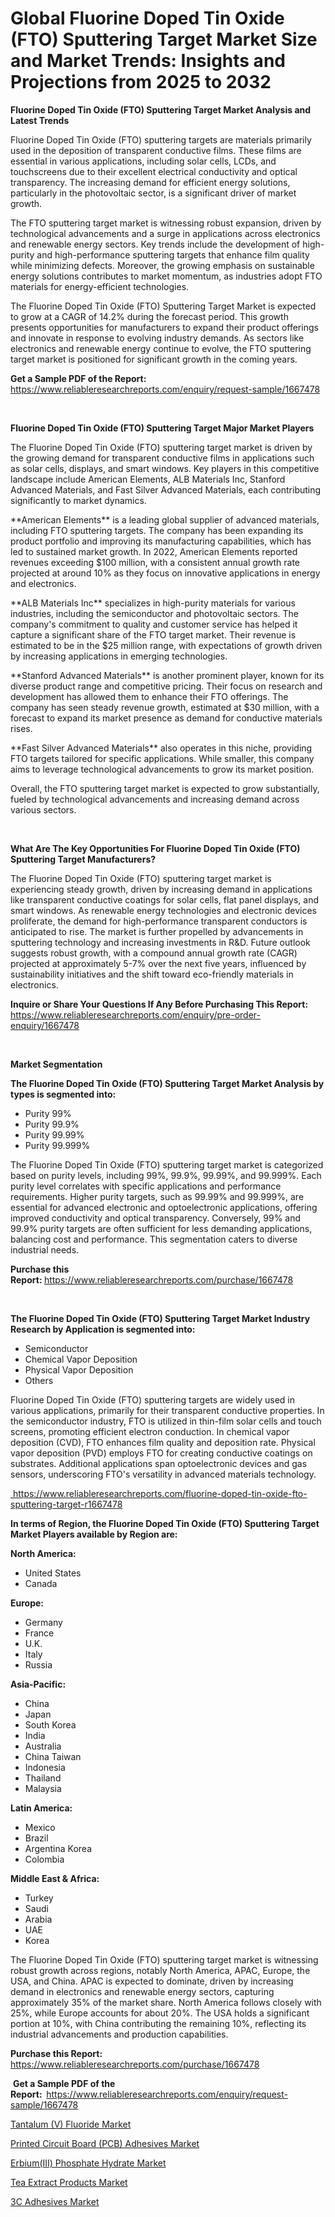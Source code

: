<p><h1>Global Fluorine Doped Tin Oxide (FTO) Sputtering Target Market Size and Market Trends: Insights and Projections from 2025 to 2032</h1></p><p><strong>Fluorine Doped Tin Oxide (FTO) Sputtering Target Market Analysis and Latest Trends</strong></p>
<p><p>Fluorine Doped Tin Oxide (FTO) sputtering targets are materials primarily used in the deposition of transparent conductive films. These films are essential in various applications, including solar cells, LCDs, and touchscreens due to their excellent electrical conductivity and optical transparency. The increasing demand for efficient energy solutions, particularly in the photovoltaic sector, is a significant driver of market growth.</p><p>The FTO sputtering target market is witnessing robust expansion, driven by technological advancements and a surge in applications across electronics and renewable energy sectors. Key trends include the development of high-purity and high-performance sputtering targets that enhance film quality while minimizing defects. Moreover, the growing emphasis on sustainable energy solutions contributes to market momentum, as industries adopt FTO materials for energy-efficient technologies. </p><p>The Fluorine Doped Tin Oxide (FTO) Sputtering Target Market is expected to grow at a CAGR of 14.2% during the forecast period. This growth presents opportunities for manufacturers to expand their product offerings and innovate in response to evolving industry demands. As sectors like electronics and renewable energy continue to evolve, the FTO sputtering target market is positioned for significant growth in the coming years.</p></p>
<p><strong>Get a Sample PDF of the Report:&nbsp;</strong> <a href="https://www.reliableresearchreports.com/enquiry/request-sample/1667478?utm_campaign=121&utm_medium=2&utm_source=Github&utm_content=ia&utm_term=02022025&utm_id=fluorine-doped-tin-oxide-fto-sputtering-target">https://www.reliableresearchreports.com/enquiry/request-sample/1667478</a></p>
<p>&nbsp;</p>
<p><strong>Fluorine Doped Tin Oxide (FTO) Sputtering Target Major Market Players</strong></p>
<p><p>The Fluorine Doped Tin Oxide (FTO) sputtering target market is driven by the growing demand for transparent conductive films in applications such as solar cells, displays, and smart windows. Key players in this competitive landscape include American Elements, ALB Materials Inc, Stanford Advanced Materials, and Fast Silver Advanced Materials, each contributing significantly to market dynamics.</p><p>**American Elements** is a leading global supplier of advanced materials, including FTO sputtering targets. The company has been expanding its product portfolio and improving its manufacturing capabilities, which has led to sustained market growth. In 2022, American Elements reported revenues exceeding $100 million, with a consistent annual growth rate projected at around 10% as they focus on innovative applications in energy and electronics.</p><p>**ALB Materials Inc** specializes in high-purity materials for various industries, including the semiconductor and photovoltaic sectors. The company's commitment to quality and customer service has helped it capture a significant share of the FTO target market. Their revenue is estimated to be in the $25 million range, with expectations of growth driven by increasing applications in emerging technologies.</p><p>**Stanford Advanced Materials** is another prominent player, known for its diverse product range and competitive pricing. Their focus on research and development has allowed them to enhance their FTO offerings. The company has seen steady revenue growth, estimated at $30 million, with a forecast to expand its market presence as demand for conductive materials rises.</p><p>**Fast Silver Advanced Materials** also operates in this niche, providing FTO targets tailored for specific applications. While smaller, this company aims to leverage technological advancements to grow its market position.</p><p>Overall, the FTO sputtering target market is expected to grow substantially, fueled by technological advancements and increasing demand across various sectors.</p></p>
<p>&nbsp;</p>
<p><strong>What Are The Key Opportunities For Fluorine Doped Tin Oxide (FTO) Sputtering Target Manufacturers?</strong></p>
<p><p>The Fluorine Doped Tin Oxide (FTO) sputtering target market is experiencing steady growth, driven by increasing demand in applications like transparent conductive coatings for solar cells, flat panel displays, and smart windows. As renewable energy technologies and electronic devices proliferate, the demand for high-performance transparent conductors is anticipated to rise. The market is further propelled by advancements in sputtering technology and increasing investments in R&D. Future outlook suggests robust growth, with a compound annual growth rate (CAGR) projected at approximately 5-7% over the next five years, influenced by sustainability initiatives and the shift toward eco-friendly materials in electronics.</p></p>
<p><strong>Inquire or Share Your Questions If Any Before Purchasing This Report:</strong> <a href="https://www.reliableresearchreports.com/enquiry/pre-order-enquiry/1667478?utm_campaign=121&utm_medium=2&utm_source=Github&utm_content=ia&utm_term=02022025&utm_id=fluorine-doped-tin-oxide-fto-sputtering-target">https://www.reliableresearchreports.com/enquiry/pre-order-enquiry/1667478</a></p>
<p>&nbsp;</p>
<p><strong>Market Segmentation</strong></p>
<p><strong>The Fluorine Doped Tin Oxide (FTO) Sputtering Target Market Analysis by types is segmented into:</strong></p>
<p><ul><li>Purity 99%</li><li>Purity 99.9%</li><li>Purity 99.99%</li><li>Purity 99.999%</li></ul></p>
<p><p>The Fluorine Doped Tin Oxide (FTO) sputtering target market is categorized based on purity levels, including 99%, 99.9%, 99.99%, and 99.999%. Each purity level correlates with specific applications and performance requirements. Higher purity targets, such as 99.99% and 99.999%, are essential for advanced electronic and optoelectronic applications, offering improved conductivity and optical transparency. Conversely, 99% and 99.9% purity targets are often sufficient for less demanding applications, balancing cost and performance. This segmentation caters to diverse industrial needs.</p></p>
<p><strong>Purchase this Report:&nbsp;</strong><a href="https://www.reliableresearchreports.com/purchase/1667478?utm_campaign=121&utm_medium=2&utm_source=Github&utm_content=ia&utm_term=02022025&utm_id=fluorine-doped-tin-oxide-fto-sputtering-target">https://www.reliableresearchreports.com/purchase/1667478</a></p>
<p>&nbsp;</p>
<p><strong>The Fluorine Doped Tin Oxide (FTO) Sputtering Target Market Industry Research by Application is segmented into:</strong></p>
<p><ul><li>Semiconductor</li><li>Chemical Vapor Deposition</li><li>Physical Vapor Deposition</li><li>Others</li></ul></p>
<p><p>Fluorine Doped Tin Oxide (FTO) sputtering targets are widely used in various applications, primarily for their transparent conductive properties. In the semiconductor industry, FTO is utilized in thin-film solar cells and touch screens, promoting efficient electron conduction. In chemical vapor deposition (CVD), FTO enhances film quality and deposition rate. Physical vapor deposition (PVD) employs FTO for creating conductive coatings on substrates. Additional applications span optoelectronic devices and gas sensors, underscoring FTO's versatility in advanced materials technology.</p></p>
<p><a href="https://www.reliableresearchreports.com/fluorine-doped-tin-oxide-fto-sputtering-target-r1667478?utm_campaign=121&utm_medium=2&utm_source=Github&utm_content=ia&utm_term=02022025&utm_id=fluorine-doped-tin-oxide-fto-sputtering-target">&nbsp;https://www.reliableresearchreports.com/fluorine-doped-tin-oxide-fto-sputtering-target-r1667478</a></p>
<p><strong>In terms of Region, the Fluorine Doped Tin Oxide (FTO) Sputtering Target Market Players available by Region are:</strong></p>
<p>
    <p> <strong> North America: </strong>
        <ul>
            <li>United States</li>
            <li>Canada</li>
        </ul>
        </p> 
    <p> <strong> Europe: </strong>
        <ul>
            <li>Germany</li>
            <li>France</li>
            <li>U.K.</li>
            <li>Italy</li>
            <li>Russia</li>
        </ul>
        </p> 
    <p> <strong> Asia-Pacific: </strong>
        <ul>
            <li>China</li>
            <li>Japan</li>
            <li>South Korea</li>
            <li>India</li>
            <li>Australia</li>
            <li>China Taiwan</li>
            <li>Indonesia</li>
            <li>Thailand</li>
            <li>Malaysia</li>
        </ul>
        </p> 
    <p> <strong> Latin America: </strong>
        <ul>
            <li>Mexico</li>
            <li>Brazil</li>
            <li>Argentina Korea</li>
            <li>Colombia</li>
        </ul>
        </p> 
    <p> <strong> Middle East & Africa: </strong>
        <ul>
            <li>Turkey</li>
            <li>Saudi</li>
            <li>Arabia</li>
            <li>UAE</li>
            <li>Korea</li>
        </ul>
    </p>
    </p>
<p><p>The Fluorine Doped Tin Oxide (FTO) sputtering target market is witnessing robust growth across regions, notably North America, APAC, Europe, the USA, and China. APAC is expected to dominate, driven by increasing demand in electronics and renewable energy sectors, capturing approximately 35% of the market share. North America follows closely with 25%, while Europe accounts for about 20%. The USA holds a significant portion at 10%, with China contributing the remaining 10%, reflecting its industrial advancements and production capabilities.</p></p>
<p><strong>Purchase this Report: </strong><a href="https://www.reliableresearchreports.com/purchase/1667478?utm_campaign=121&utm_medium=2&utm_source=Github&utm_content=ia&utm_term=02022025&utm_id=fluorine-doped-tin-oxide-fto-sputtering-target">https://www.reliableresearchreports.com/purchase/1667478</a></p>
<p>&nbsp;<strong>Get a Sample PDF of the Report:&nbsp;&nbsp;</strong><a href="https://www.reliableresearchreports.com/enquiry/request-sample/1667478?utm_campaign=121&utm_medium=2&utm_source=Github&utm_content=ia&utm_term=02022025&utm_id=fluorine-doped-tin-oxide-fto-sputtering-target">https://www.reliableresearchreports.com/enquiry/request-sample/1667478</a></p>
<p><strong></strong></p>
<p><p><a href="https://github.com/aiexisaliwan/Market-Research-Report-List-1/blob/main/tantalum-v-fluoride-market.md?utm_campaign=121&utm_medium=2&utm_source=Github&utm_content=ia&utm_term=02022025&utm_id=fluorine-doped-tin-oxide-fto-sputtering-target">Tantalum (V) Fluoride Market</a></p><p><a href="https://github.com/techerghalim/Market-Research-Report-List-1/blob/main/printed-circuit-board-pcb-adhesives-market.md?utm_campaign=121&utm_medium=2&utm_source=Github&utm_content=ia&utm_term=02022025&utm_id=fluorine-doped-tin-oxide-fto-sputtering-target">Printed Circuit Board (PCB) Adhesives Market</a></p><p><a href="https://github.com/vjorelaclliv/Market-Research-Report-List-1/blob/main/erbiumiii-phosphate-hydrate-market.md?utm_campaign=121&utm_medium=2&utm_source=Github&utm_content=ia&utm_term=02022025&utm_id=fluorine-doped-tin-oxide-fto-sputtering-target">Erbium(III) Phosphate Hydrate Market</a></p><p><a href="https://github.com/philaphindo/Market-Research-Report-List-1/blob/main/tea-extract-products-market.md?utm_campaign=121&utm_medium=2&utm_source=Github&utm_content=ia&utm_term=02022025&utm_id=fluorine-doped-tin-oxide-fto-sputtering-target">Tea Extract Products Market</a></p><p><a href="https://github.com/janraimondo83/Market-Research-Report-List-1/blob/main/3c-adhesives-market.md?utm_campaign=121&utm_medium=2&utm_source=Github&utm_content=ia&utm_term=02022025&utm_id=fluorine-doped-tin-oxide-fto-sputtering-target">3C Adhesives Market</a></p></p>